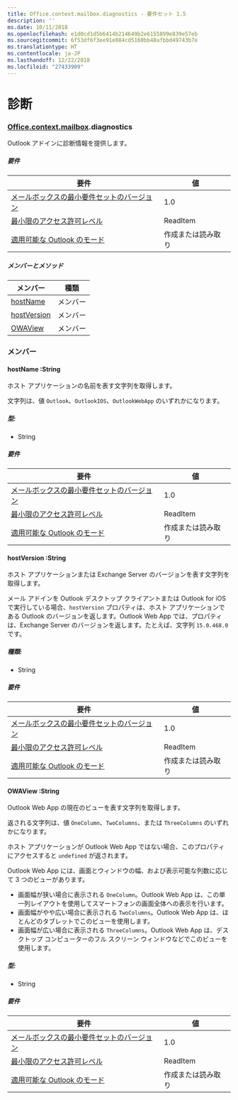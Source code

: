 ```yaml
---
title: Office.context.mailbox.diagnostics - 要件セット 1.5
description: ''
ms.date: 10/11/2018
ms.openlocfilehash: e1d0cd1d5b6414b214649b2e6155899e839e57eb
ms.sourcegitcommit: 6f53df6f3ee91e084cd5160bb48afbbd49743b7e
ms.translationtype: HT
ms.contentlocale: ja-JP
ms.lasthandoff: 12/22/2018
ms.locfileid: "27433909"
---
```

# <a name="diagnostics"></a>診断

### <a name="officeofficemdcontextofficecontextmdmailboxofficecontextmailboxmddiagnostics"></a>[Office](Office.md)[.context](Office.context.md)[.mailbox](Office.context.mailbox.md).diagnostics

Outlook アドインに診断情報を提供します。

##### <a name="requirements"></a>要件

|要件| 値|
|---|---|
|[メールボックスの最小要件セットのバージョン](/office/dev/add-ins/reference/requirement-sets/outlook-api-requirement-sets)| 1.0|
|[最小限のアクセス許可レベル](https://docs.microsoft.com/outlook/add-ins/understanding-outlook-add-in-permissions)| ReadItem|
|[適用可能な Outlook のモード](https://docs.microsoft.com/outlook/add-ins/#extension-points)| 作成または読み取り|

##### <a name="members-and-methods"></a>メンバーとメソッド

| メンバー | 種類 |
|--------|------|
| [hostName](#hostname-string) | メンバー |
| [hostVersion](#hostversion-string) | メンバー |
| [OWAView](#owaview-string) | メンバー |

### <a name="members"></a>メンバー

####  <a name="hostname-string"></a>hostName :String

ホスト アプリケーションの名前を表す文字列を取得します。

文字列は、値 `Outlook`、`OutlookIOS`、`OutlookWebApp` のいずれかになります。

##### <a name="type"></a>型:

*   String

##### <a name="requirements"></a>要件

|要件| 値|
|---|---|
|[メールボックスの最小要件セットのバージョン](/office/dev/add-ins/reference/requirement-sets/outlook-api-requirement-sets)| 1.0|
|[最小限のアクセス許可レベル](https://docs.microsoft.com/outlook/add-ins/understanding-outlook-add-in-permissions)| ReadItem|
|[適用可能な Outlook のモード](https://docs.microsoft.com/outlook/add-ins/#extension-points)| 作成または読み取り|

####  <a name="hostversion-string"></a>hostVersion :String

ホスト アプリケーションまたは Exchange Server のバージョンを表す文字列を取得します。

メール アドインを Outlook デスクトップ クライアントまたは Outlook for iOS で実行している場合、`hostVersion` プロパティは、ホスト アプリケーションである Outlook のバージョンを返します。Outlook Web App では、プロパティは、Exchange Server のバージョンを返します。たとえば、文字列 `15.0.468.0` です。

##### <a name="type"></a>種類:

*   String

##### <a name="requirements"></a>要件

|要件| 値|
|---|---|
|[メールボックスの最小要件セットのバージョン](/office/dev/add-ins/reference/requirement-sets/outlook-api-requirement-sets)| 1.0|
|[最小限のアクセス許可レベル](https://docs.microsoft.com/outlook/add-ins/understanding-outlook-add-in-permissions)| ReadItem|
|[適用可能な Outlook のモード](https://docs.microsoft.com/outlook/add-ins/#extension-points)| 作成または読み取り|

####  <a name="owaview-string"></a>OWAView :String

Outlook Web App の現在のビューを表す文字列を取得します。

返される文字列は、値 `OneColumn`、`TwoColumns`、または `ThreeColumns` のいずれかになります。

ホスト アプリケーションが Outlook Web App ではない場合、このプロパティにアクセスすると `undefined` が返されます。

Outlook Web App には、画面とウィンドウの幅、および表示可能な列数に応じて 3 つのビューがあります。

*   画面幅が狭い場合に表示される `OneColumn`。Outlook Web App は、この単一列レイアウトを使用してスマートフォンの画面全体への表示を行います。
*   画面幅がやや広い場合に表示される `TwoColumns`。Outlook Web App は、ほとんどのタブレットでこのビューを使用します。
*   画面幅が広い場合に表示される `ThreeColumns`。Outlook Web App は、デスクトップ コンピューターのフル スクリーン ウィンドウなどでこのビューを使用します。

##### <a name="type"></a>型:

*   String

##### <a name="requirements"></a>要件

|要件| 値|
|---|---|
|[メールボックスの最小要件セットのバージョン](/office/dev/add-ins/reference/requirement-sets/outlook-api-requirement-sets)| 1.0|
|[最小限のアクセス許可レベル](https://docs.microsoft.com/outlook/add-ins/understanding-outlook-add-in-permissions)| ReadItem|
|[適用可能な Outlook のモード](https://docs.microsoft.com/outlook/add-ins/#extension-points)| 作成または読み取り|